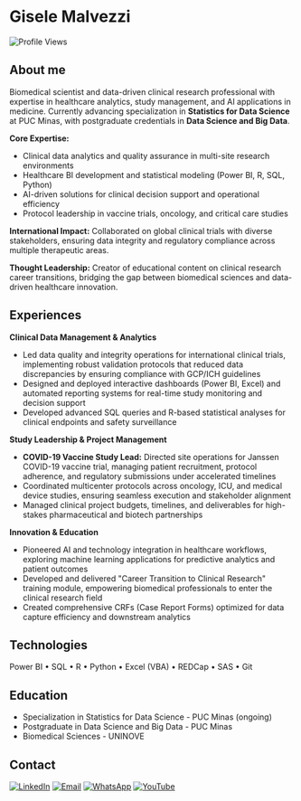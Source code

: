 # Gisele Malvezzi
![Profile Views](https://komarev.com/ghpvc/?username=GiseleMalvezzi&color=blueviolet&style=flat-square)

## About me

Biomedical scientist and data-driven clinical research professional with expertise in healthcare analytics, study management, and AI applications in medicine. Currently advancing specialization in **Statistics for Data Science** at PUC Minas, with postgraduate credentials in **Data Science and Big Data**.

**Core Expertise:**
- Clinical data analytics and quality assurance in multi-site research environments
- Healthcare BI development and statistical modeling (Power BI, R, SQL, Python)
- AI-driven solutions for clinical decision support and operational efficiency
- Protocol leadership in vaccine trials, oncology, and critical care studies

**International Impact:** Collaborated on global clinical trials with diverse stakeholders, ensuring data integrity and regulatory compliance across multiple therapeutic areas.

**Thought Leadership:** Creator of educational content on clinical research career transitions, bridging the gap between biomedical sciences and data-driven healthcare innovation.

## Experiences

**Clinical Data Management & Analytics**
- Led data quality and integrity operations for international clinical trials, implementing robust validation protocols that reduced data discrepancies by ensuring compliance with GCP/ICH guidelines
- Designed and deployed interactive dashboards (Power BI, Excel) and automated reporting systems for real-time study monitoring and decision support
- Developed advanced SQL queries and R-based statistical analyses for clinical endpoints and safety surveillance

**Study Leadership & Project Management**
- **COVID-19 Vaccine Study Lead:** Directed site operations for Janssen COVID-19 vaccine trial, managing patient recruitment, protocol adherence, and regulatory submissions under accelerated timelines
- Coordinated multicenter protocols across oncology, ICU, and medical device studies, ensuring seamless execution and stakeholder alignment
- Managed clinical project budgets, timelines, and deliverables for high-stakes pharmaceutical and biotech partnerships

**Innovation & Education**
- Pioneered AI and technology integration in healthcare workflows, exploring machine learning applications for predictive analytics and patient outcomes
- Developed and delivered "Career Transition to Clinical Research" training module, empowering biomedical professionals to enter the clinical research field
- Created comprehensive CRFs (Case Report Forms) optimized for data capture efficiency and downstream analytics

## Technologies

Power BI • SQL • R • Python • Excel (VBA) • REDCap • SAS • Git

## Education

- Specialization in Statistics for Data Science - PUC Minas (ongoing)
- Postgraduate in Data Science and Big Data - PUC Minas 
- Biomedical Sciences - UNINOVE

## Contact

[![LinkedIn](https://img.shields.io/badge/LinkedIn-0077B5?style=flat&logo=linkedin&logoColor=white)](https://linkedin.com/in/giselemalvezzi)
[![Email](https://img.shields.io/badge/Email-D14836?style=flat&logo=gmail&logoColor=white)](mailto:pesquisaclinica.gisele@gmail.com)
[![WhatsApp](https://img.shields.io/badge/WhatsApp-25D366?style=flat&logo=whatsapp&logoColor=white)](https://wa.me/5511964998520)
[![YouTube](https://img.shields.io/badge/YouTube-FF0000?style=flat&logo=youtube&logoColor=white)](https://www.youtube.com/@PesquisaClinicaGiseleMalvezzi)
